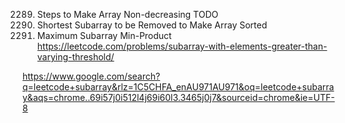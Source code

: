 2289. Steps to Make Array Non-decreasing
TODO
1574. Shortest Subarray to be Removed to Make Array Sorted
1856. Maximum Subarray Min-Product
https://leetcode.com/problems/subarray-with-elements-greater-than-varying-threshold/

https://www.google.com/search?q=leetcode+subarray&rlz=1C5CHFA_enAU971AU971&oq=leetcode+subarray&aqs=chrome..69i57j0i512l4j69i60l3.3465j0j7&sourceid=chrome&ie=UTF-8